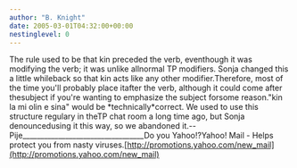 ```yaml
---
author: "B. Knight"
date: 2005-03-01T04:32:00+00:00
nestinglevel: 0
---
```

The rule used to be that kin preceded the verb, eventhough it was modifying the verb; it was unlike allnormal TP modifiers. Sonja changed this a little whileback so that kin acts like any other modifier.Therefore, most of the time you'll probably place itafter the verb, although it could come after thesubject if you're wanting to emphasize the subject forsome reason."kin la mi olin e sina" would be \*technically\*correct. We used to use this structure regulary in theTP chat room a long time ago, but Sonja denouncedusing it this way, so we abandoned it.--
 Pije\_\_\_\_\_\_\_\_\_\_\_\_\_\_\_\_\_\_\_\_\_\_\_\_\_\_\_\_\_\_\_\_\_\_Do you Yahoo!?Yahoo! Mail - Helps protect you from nasty viruses.[http://promotions.yahoo.com/new_mail](http://promotions.yahoo.com/new_mail)